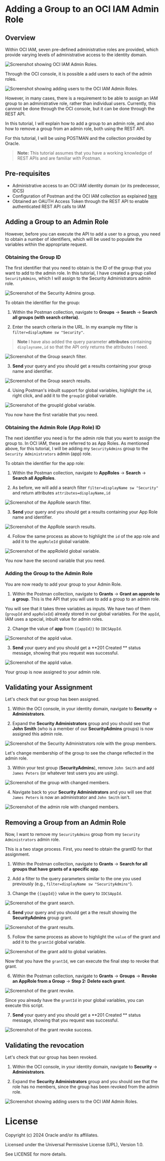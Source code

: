 # Adding a Group to an OCI IAM Admin Role

## Overview

Within OCI IAM, seven pre-defined administrative roles are provided, which provide varying levels of administrative access to the identity domain.

![Screenshot showing OCI IAM Admin Roles.](images/iam-admin-roles-summary.png "Screenshot showing OCI IAM Admin Roles.")

Through the OCI console, it is possible a add users to each of the admin roles.

![Screenshot showing adding users to the OCI IAM Admin Roles.](images/iam-admin-roles-adding-summary.png "Screenshot showing adding users to the OCI IAM Admin Roles.")

However, in many cases, there is a requirement to be able to assign an IAM group to an administrative role, rather than individual users. Currently, this cannnot be done through the OCI console, but it can be done through the REST API.

In this tutorial, I will explain how to add a group to an admin role, and also how to remove a group from an admin role, both using the REST API.

For this tutorial, I will be using POSTMAN and the collection provided by Oracle. 

> **Note:** This tutorial assumes that you have a working knowledge of REST APIs and are familiar with Postman.

## Pre-requisites

- Administrative access to an OCI IAM identity domain (or its predecessor, IDCS)
- Configuration of Postman and the OCI IAM collection as explained [here](https://www.oracle.com/webfolder/technetwork/tutorials/obe/cloud/idcs/idcs_rest_postman_obe/rest_postman.html)
- Obtained an OAUTH Access Token through the REST API to enable authenticated REST API calls to IAM

## Adding a Group to an Admin Role

However, before you can execute the API to add a user to a group, you need to obtain a number of identifiers, which will be used to populate the variables within the appropriate request.

### Obtaining the Group ID

The first identifier that you need to obtain is the ID of the group that you want to add to the admin role. In this tutorial, I have created a group called `SecurityAdmins`, which I will assign to the Security Administrators admin role.

![Screenshot of the Security Admins group.](images/iam-securityadmins-users.png "Screenshot of the Security Admins group.")

To obtain the identifier for the group:

1. Within the Postman collection, navigate to **Groups** -> **Search** -> **Search all groups (with search criteria)**.

2. Enter the search criteria in the URL. In my example my filter is `filter=displayName sw "Security"`.

> **Note** I have also added the query parameter **attributes** containing `displayname,id` so that the API only returns the attributes I need.

![Screenshot of the Group search filter.](images/postman-group-search-filter.png "Screenshot of the Group search filter.")

3. **Send** your query and you should get a results containing your group name and identifier.

![Screenshot of the Group search results.](images/postman-group-search-results.png "Screenshot of the Group search results.")

4. Using Postman's inbuilt support for global variables, highlight the `id`, right click, and add it to the `groupId` global variable.

![Screenshot of the groupId global variable.](images/postman-group-id-add-to-global.png "Screenshot of the groupId global variable.")

You now have the first variable that you need.

### Obtaining the Admin Role (App Role) ID

The next identifier you need is for the admin role that you want to assign the group to. In OCI IAM, these are referred to as App Roles. As mentioned above, for this tutorial, I will be adding my `SecurityAdmins` group to the `Security Administrators` admin (app) role.

To obtain the identifier for the app role:

1. Within the Postman collection, navigate to **AppRoles** -> **Search** -> **Search all AppRoles**.

2. As before, we will add a search filter `filter=displayName sw "Security"` and return attributes `attributes=displayName,id`

![Screenshot of the AppRole search filter.](images/postman-approle-search-filter.png "Screenshot of the AppRole search filter.")

3. **Send** your query and you should get a results containing your App Role name and identifier.

![Screenshot of the AppRole search results.](images/postman-approle-search-results.png "Screenshot of the AppRole search results.")

4. Follow the same process as above to highlight the `id` of the app role and add it to the `appRoleId` global variable.

![Screenshot of the appRoleId global variable.](images/postman-approle-id-add-to-global.png "Screenshot of the appRoleId global variable.")

You now have the second variable that you need.

### Adding the Group to the Admin Role

You are now ready to add your group to your Admin Role.
 
1. Within the Postman collection, navigate to **Grants** -> **Grant an approle to a group**. This is the API that you will use to add a group to an admin role.

You will see that it takes three variables as inputs. We have two of them (`groupId` and `appRoleId`) already stored in our global variables. For the `appId`, IAM uses a special, inbuilt value for admin roles.

2. Change the value of **app** from `{{appId}}` to `IDCSAppId`.

![Screenshot of the appId value.](images/postman-grant-send.png "Screenshot of the appId value.")

3. **Send** your query and you should get a **201 Created ** status message, showing that you request was successful.

![Screenshot of the appId value.](images/postman-grant-201.png "Screenshot of the appId value.")

Your group is now assigned to your admin role.

## Validating your Assignment

Let's check that our group has been assigned.

1. Within the OCI console, in your identity domain, navigate to **Security** -> **Administrators**.

2. Expand the **Security Administrators** group and you should see that **John Smith** (who is a member of our **SecurityAdmins** groups) is now assigned this admin role.

![Screenshot of the Security Administrators role with the group members.](images/iam-admin-role-group-added-members.png "Screenshot of the Security Administrators role with the group members.")

Let's change membership of the group to see the change reflected in the admin role.

3. Within your test group (**SecurityAdmins**), remove `John Smith` and add `James Peters` (or whatever test users you are using).

![Screenshot of the group with changed members.](images/iam-group-change.png "Screenshot of the group with changed members.")

4. Navigate back to your **Security Administrators** and you will see that `James Peters` is now an administrator and `John Smith` isn't.

![Screenshot of the admin role with changed members.](images/iam-securityadmin-role-change.png "Screenshot of the admin role with changed members.")

## Removing a Group from an Admin Role

Now, I want to remove my `SecurityAdmins` group from my `Security Administrators` admin role.

This is a two stage process. First, you need to obtain the grantID for that assignment.

1. Within the Postman collection, navigate to **Grants** -> **Search for all groups that have grants of a specific app**.

2. Add a filter to the query parameters similar to the one you used previously (e.g., `filter=displayName sw "SecurityAdmins"`).

3. Change the `{{appId}}` value in the query to `IDCSAppId`.

![Screenshot of the grant search.](images/postman-grants-search-filter.png "Screenshot of the grant search.")

4. **Send** your query and you should get a the result showing the **SecurityAdmins** group grant.

![Screenshot of the grant results.](images/postman-grants-search-results.png "Screenshot of the grant results.")

5. Follow the same process as above to highlight the `value` of the grant and add it to the `grantId` global variable.

![Screenshot of the grant add to global variables.](images/postman-grant-id-add-to-global.png "Screenshot of the grant add to global variables.")

Now that you have the `grantId`, we can execute the final step to revoke that grant.

6. Within the Postman collection, navigate to **Grants** -> **Groups** -> **Revoke an AppRole from a Group** -> **Step 2: Delete each grant**.

![Screenshot of the grant revoke.](images/postman-delete-grant-query.png "Screenshot of the grant revoke.")

Since you already have the `grantId` in your global variables, you can execute this script.

7. **Send** your query and you should get a **201 Created ** status message, showing that you request was successful. 

![Screenshot of the grant revoke success.](images/postman-delete-grant-success.png "Screenshot of the grant revoke success.")

## Validating the revocation

Let's check that our group has been revoked.

1. Within the OCI console, in your identity domain, navigate to **Security** -> **Administrators**.

2. Expand the **Security Administrators** group and you should see that the role has no members, since the group has been revoked from the admin role.

![Screenshot showing adding users to the OCI IAM Admin Roles.](images/iam-admin-roles-adding-summary.png "Screenshot showing adding users to the OCI IAM Admin Roles.")

# License

Copyright (c) 2024 Oracle and/or its affiliates.

Licensed under the Universal Permissive License (UPL), Version 1.0.

See LICENSE for more details.